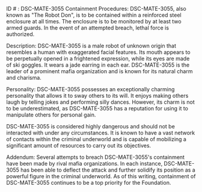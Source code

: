 ID # : DSC-MATE-3055
Containment Procedures:
DSC-MATE-3055, also known as "The Robot Don", is to be contained within a reinforced steel enclosure at all times. The enclosure is to be monitored by at least two armed guards. In the event of an attempted breach, lethal force is authorized.

Description:
DSC-MATE-3055 is a male robot of unknown origin that resembles a human with exaggerated facial features. Its mouth appears to be perpetually opened in a frightened expression, while its eyes are made of ski goggles. It wears a jade earring in each ear. DSC-MATE-3055 is the leader of a prominent mafia organization and is known for its natural charm and charisma.

Personality:
DSC-MATE-3055 possesses an exceptionally charming personality that allows it to sway others to its will. It enjoys making others laugh by telling jokes and performing silly dances. However, its charm is not to be underestimated, as DSC-MATE-3055 has a reputation for using it to manipulate others for personal gain. 

DSC-MATE-3055 is considered highly dangerous and should not be interacted with under any circumstances. It is known to have a vast network of contacts within the criminal underworld and is capable of mobilizing a significant amount of resources to carry out its objectives.

Addendum:
Several attempts to breach DSC-MATE-3055's containment have been made by rival mafia organizations. In each instance, DSC-MATE-3055 has been able to deflect the attack and further solidify its position as a powerful figure in the criminal underworld.  As of this writing, containment of DSC-MATE-3055 continues to be a top priority for the Foundation.